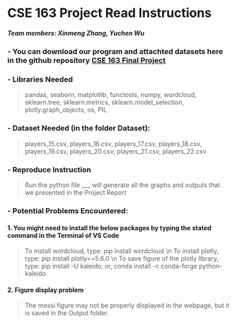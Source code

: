 # CSE 163 Project Read Instructions
##### Team members: Xinmeng Zhang, Yuchen Wu

### - You can download our program and attachted datasets here in the github repository [CSE 163 Final Project](https://github.com/annezxm/cse-163-project)

### - Libraries Needed
> pandas, seaborn, matplotlib, functools, numpy, wordcloud, sklearn.tree, sklearn.metrics, sklearn.model_selection, plotly.graph_objects, os, PIL

### - Dataset Needed (in the folder Dataset):
> players_15.csv, players_16.csv, players_17.csv, players_18.csv, players_19.csv, players_20.csv, players_21.csv, players_22.csv

### - Reproduce Instruction
> Run the python file ___ will generate all the graphs and outputs that we presented in the Project Report

### - Potential Problems Encountered:
#### 1. You might need to install the below packages by typing the stated command in the Terminal of VS Code
 > To install wordcloud, type: pip install wordcloud \n
 > To install plotly, type: pip install plotly==5.6.0 \n
 > To save figure of the plotly library, type: pip install -U kaleido, or, conda install -c conda-forge python-kaleido
#### 2. Figure display problem
 > The messi figure may not be properly displayed in the webpage, but it is saved in the Output folder.

